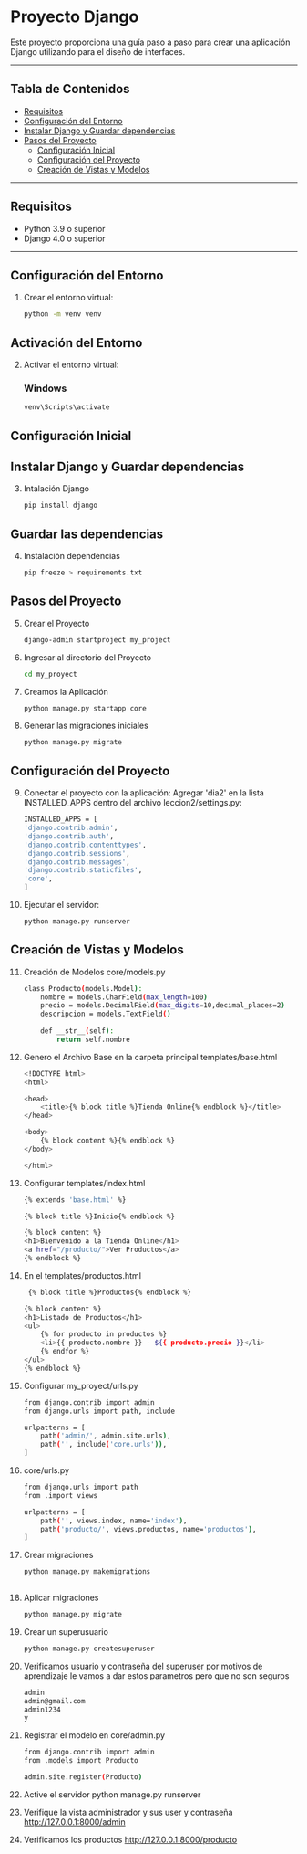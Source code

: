 # Proyecto Django 

Este proyecto proporciona una guía paso a paso para crear una aplicación Django utilizando para el diseño de interfaces.

---

## Tabla de Contenidos
- [Requisitos](#requisitos)
- [Configuración del Entorno](#configuración-del-entorno)
- [Instalar Django y Guardar dependencias](#instalar-Django-y-Guardar-dependencias)
- [Pasos del Proyecto](#pasos-del-proyecto)
  - [Configuración Inicial](#configuración-inicial)
  - [Configuración del Proyecto](#configuración-del-proyecto)
  - [Creación de Vistas y Modelos](#creación-de-vistas-y-modelos)


---

## Requisitos

- Python 3.9 o superior
- Django 4.0 o superior
---

## Configuración del Entorno

1. Crear el entorno virtual:
   ```bash
   python -m venv venv


## Activación del Entorno

2. Activar el entorno virtual:
    ### Windows
    ```bash
    venv\Scripts\activate

## Configuración Inicial
## Instalar Django y Guardar dependencias

3. Intalación Django
    ```bash
    pip install django

## Guardar las dependencias
4. Instalación dependencias
    ```bash
    pip freeze > requirements.txt

## Pasos del Proyecto
5. Crear el Proyecto
    ```bash
    django-admin startproject my_project

6. Ingresar al directorio del Proyecto
    ```bash
    cd my_proyect

7. Creamos la Aplicación
    ```bash
    python manage.py startapp core

8. Generar las migraciones iniciales
     ```bash
    python manage.py migrate

## Configuración del Proyecto

9. Conectar el proyecto con la aplicación: Agregar 'dia2' en la lista INSTALLED_APPS dentro del archivo leccion2/settings.py:
    ```bash
    INSTALLED_APPS = [
    'django.contrib.admin',
    'django.contrib.auth',
    'django.contrib.contenttypes',
    'django.contrib.sessions',
    'django.contrib.messages',
    'django.contrib.staticfiles',
    'core',
    ]

10. Ejecutar el servidor:
    ```bash
    python manage.py runserver

## Creación de Vistas y Modelos
11. Creación de Modelos core/models.py
    ```bash
    class Producto(models.Model):
        nombre = models.CharField(max_length=100)
        precio = models.DecimalField(max_digits=10,decimal_places=2)
        descripcion = models.TextField()
        
        def __str__(self):
            return self.nombre

12. Genero el Archivo Base en la carpeta principal templates/base.html
    ```bash
    <!DOCTYPE html>
    <html>

    <head>
        <title>{% block title %}Tienda Online{% endblock %}</title>
    </head>

    <body>
        {% block content %}{% endblock %}
    </body>

    </html>

13. Configurar templates/index.html
    ```bash
    {% extends 'base.html' %}

    {% block title %}Inicio{% endblock %}

    {% block content %}
    <h1>Bienvenido a la Tienda Online</h1>
    <a href="/producto/">Ver Productos</a>
    {% endblock %}

14. En el templates/productos.html
    ```bash
     {% block title %}Productos{% endblock %}

    {% block content %}
    <h1>Listado de Productos</h1>
    <ul>
        {% for producto in productos %}
        <li>{{ producto.nombre }} - ${{ producto.precio }}</li>
        {% endfor %}
    </ul>
    {% endblock %}

15. Configurar my_proyect/urls.py 
    ```bash
    from django.contrib import admin
    from django.urls import path, include

    urlpatterns = [
        path('admin/', admin.site.urls),
        path('', include('core.urls')),
    ]

16. core/urls.py
    ```bash	
    from django.urls import path
    from .import views

    urlpatterns = [
        path('', views.index, name='index'),
        path('producto/', views.productos, name='productos'),
    ]

15. Crear migraciones
    ```bash
    python manage.py makemigrations
   
16. Aplicar migraciones
    ```bash
    python manage.py migrate

17. Crear un superusuario
    ```bash
    python manage.py createsuperuser

18. Verificamos usuario y contraseña del superuser por motivos de aprendizaje le vamos a dar estos parametros pero que no son seguros
    ```bash
    admin
    admin@gmail.com
    admin1234
    y

19. Registrar el modelo en core/admin.py
    ```bash
    from django.contrib import admin
    from .models import Producto

    admin.site.register(Producto)

21. Active el servidor 
    python manage.py runserver

20. Verifique la vista administrador y sus user y contraseña  http://127.0.0.1:8000/admin

22. Verificamos los productos http://127.0.0.1:8000/producto

